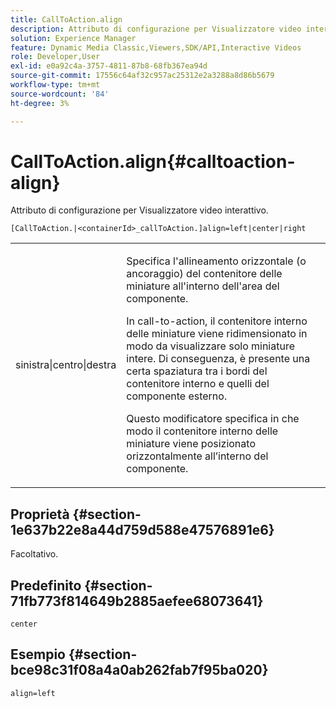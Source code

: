 ```yaml
---
title: CallToAction.align
description: Attributo di configurazione per Visualizzatore video interattivo.
solution: Experience Manager
feature: Dynamic Media Classic,Viewers,SDK/API,Interactive Videos
role: Developer,User
exl-id: e0a92c4a-3757-4811-87b8-68fb367ea94d
source-git-commit: 17556c64af32c957ac25312e2a3288a8d86b5679
workflow-type: tm+mt
source-wordcount: '84'
ht-degree: 3%

---
```


# CallToAction.align{#calltoaction-align}

Attributo di configurazione per Visualizzatore video interattivo.

`[CallToAction.|<containerId>_callToAction.]align=left|center|right`

<table id="table_441553CD34C94A58A9D7CBF772DEDDB6"> 
 <tbody> 
  <tr> 
   <td colname="col1"> <p> <span class="codeph"> sinistra|centro|destra</span> </p> </td> 
   <td colname="col2"> <p> Specifica l'allineamento orizzontale (o ancoraggio) del contenitore delle miniature all'interno dell'area del componente. </p> <p>In call-to-action, il contenitore interno delle miniature viene ridimensionato in modo da visualizzare solo miniature intere. Di conseguenza, è presente una certa spaziatura tra i bordi del contenitore interno e quelli del componente esterno. </p> <p>Questo modificatore specifica in che modo il contenitore interno delle miniature viene posizionato orizzontalmente all’interno del componente. </p> </td> 
  </tr> 
 </tbody> 
</table>

## Proprietà {#section-1e637b22e8a44d759d588e47576891e6}

Facoltativo.

## Predefinito {#section-71fb773f814649b2885aefee68073641}

`center`

## Esempio {#section-bce98c31f08a4a0ab262fab7f95ba020}

```
align=left
```
